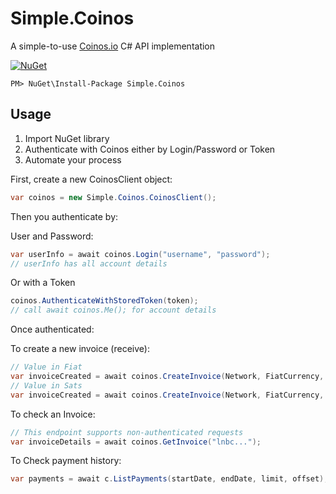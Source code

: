  # Simple.Coinos

A simple-to-use [Coinos.io](https://coinos.io) C# API implementation

[![NuGet](https://img.shields.io/nuget/v/Simple.Coinos)](https://www.nuget.org/packages/Simple.Coinos/)
~~~
PM> NuGet\Install-Package Simple.Coinos
~~~

## Usage

1. Import NuGet library
2. Authenticate with Coinos either by Login/Password or Token
3. Automate your process

First, create a new CoinosClient object:
~~~C#
var coinos = new Simple.Coinos.CoinosClient();
~~~

Then you authenticate by:

User and Password:
~~~C#
var userInfo = await coinos.Login("username", "password");
// userInfo has all account details
~~~
Or with a Token
~~~C#
coinos.AuthenticateWithStoredToken(token);
// call await coinos.Me(); for account details
~~~

Once authenticated:

To create a new invoice (receive):
~~~C#
// Value in Fiat
var invoiceCreated = await coinos.CreateInvoice(Network, FiatCurrency, valueFiat: FiatValue, memo: Memo);
// Value in Sats
var invoiceCreated = await coinos.CreateInvoice(Network, FiatCurrency, valueSat: SatsValue, memo: Memo);
~~~

To check an Invoice:
~~~C#
// This endpoint supports non-authenticated requests
var invoiceDetails = await coinos.GetInvoice("lnbc...");
~~~

To Check payment history:
~~~C#
var payments = await c.ListPayments(startDate, endDate, limit, offset);
~~~
